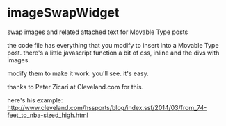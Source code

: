 imageSwapWidget
===============

swap images and related attached text for Movable Type posts

the code file has everything that you modify to insert into a Movable Type post. 
there's a little javascript function
a bit of css, inline
and the divs with images.

modify them to make it work. you'll see. it's easy.

thanks to Peter Zicari at Cleveland.com for this.

here's his example:
http://www.cleveland.com/hssports/blog/index.ssf/2014/03/from_74-feet_to_nba-sized_high.html
